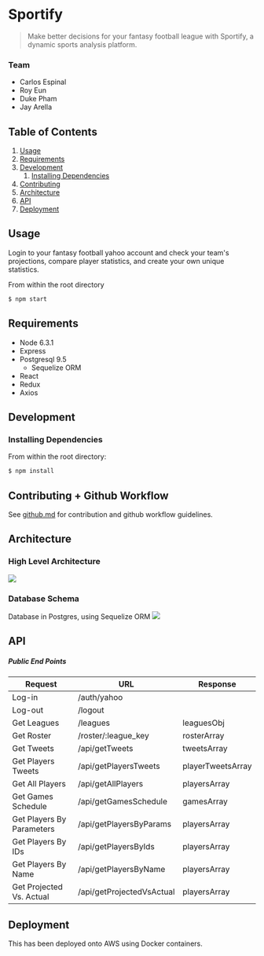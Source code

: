 # Sportify
> Make better decisions for your fantasy football league with Sportify, a dynamic sports analysis platform.

### Team
- Carlos Espinal
- Roy Eun
- Duke Pham
- Jay Arella

## Table of Contents
1. [Usage](#Usage)
1. [Requirements](#requirements)
1. [Development](#development)
    1. [Installing Dependencies](#installing-dependencies)
1. [Contributing](#contributing)
1. [Architecture](#architecture)
1. [API](#api)
1. [Deployment](#deployment)

## Usage
Login to your fantasy football yahoo account and check your team's projections, compare player statistics, and create your own unique statistics.

From within the root directory
```sh
$ npm start
```

## Requirements
- Node 6.3.1
- Express
- Postgresql 9.5
  - Sequelize ORM
- React
- Redux
- Axios

## Development
### Installing Dependencies
From within the root directory:
```sh
$ npm install
```

## Contributing + Github Workflow
See [github.md](github.md) for contribution and github workflow guidelines.

## Architecture
### High Level Architecture
![](http://i.imgur.com/jtR97Rk.png)
### Database Schema
Database in Postgres, using Sequelize ORM
![](http://i.imgur.com/sHmO9RW.png)

## API
##### Public End Points
|Request|URL|Response|
|---|---|---|
|Log-in|/auth/yahoo|   |
|Log-out|/logout|   |
|Get Leagues|/leagues|leaguesObj|
|Get Roster|/roster/:league_key|rosterArray|
|Get Tweets|/api/getTweets|tweetsArray|
|Get Players Tweets|/api/getPlayersTweets|playerTweetsArray|
|Get All Players|/api/getAllPlayers|playersArray|
|Get Games Schedule|/api/getGamesSchedule|gamesArray
|Get Players By Parameters|/api/getPlayersByParams|playersArray|
|Get Players By IDs|/api/getPlayersByIds|playersArray|
|Get Players By Name|/api/getPlayersByName|playersArray|
|Get Projected Vs. Actual|/api/getProjectedVsActual|playersArray

## Deployment
This has been deployed onto AWS using Docker containers.
